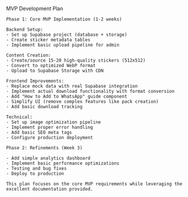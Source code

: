 MVP Development Plan

    Phase 1: Core MVP Implementation (1-2 weeks)

    Backend Setup:
    - Set up Supabase project (database + storage)
    - Create sticker metadata tables
    - Implement basic upload pipeline for admin

    Content Creation:
    - Create/source 15-20 high-quality stickers (512x512)
    - Convert to optimized WebP format
    - Upload to Supabase Storage with CDN

    Frontend Improvements:
    - Replace mock data with real Supabase integration
    - Implement actual download functionality with format conversion
    - Add "How to Add to WhatsApp" guide component
    - Simplify UI (remove complex features like pack creation)
    - Add basic download tracking

    Technical:
    - Set up image optimization pipeline
    - Implement proper error handling
    - Add basic SEO meta tags
    - Configure production deployment

    Phase 2: Refinements (Week 3)

    - Add simple analytics dashboard
    - Implement basic performance optimizations
    - Testing and bug fixes
    - Deploy to production

    This plan focuses on the core MVP requirements while leveraging the excellent documentation provided.
